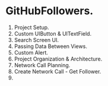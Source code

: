 GitHubFollowers.
================

1. Project Setup.
2. Custom UIButton & UITextField.
3. Search Screen UI.
4. Passing Data Between Views.
5. Custom Alert.
6. Project Organization & Architecture.
7. Network Call Planning.
8. Create Network Call - Get Follower.
9. 
